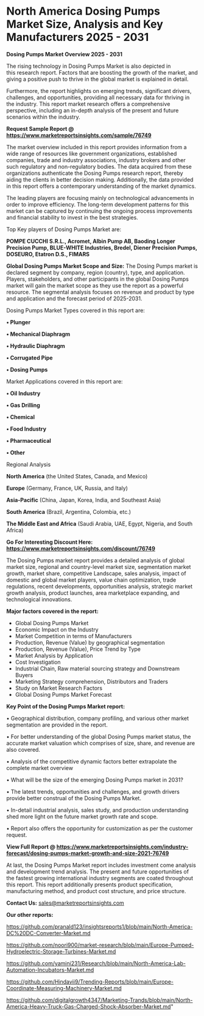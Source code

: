 # North America Dosing Pumps Market Size, Analysis and Key Manufacturers 2025 - 2031

<Strong> Dosing Pumps Market Overview 2025 - 2031</strong>

The rising technology in Dosing Pumps Market is also depicted in this research report. Factors that are boosting the growth of the market, and giving a positive push to thrive in the global market is explained in detail.

Furthermore, the report highlights on emerging trends, significant drivers, challenges, and opportunities, providing all necessary data for thriving in the industry. This report market research offers a comprehensive perspective, including an in-depth analysis of the present and future scenarios within the industry.

<strong>Request Sample Report @ <a href=https://www.marketreportsinsights.com/sample/76749>https://www.marketreportsinsights.com/sample/76749</a></strong>

The market overview included in this report provides information from a wide range of resources like government organizations, established companies, trade and industry associations, industry brokers and other such regulatory and non-regulatory bodies. The data acquired from these organizations authenticate the Dosing Pumps research report, thereby aiding the clients in better decision making. Additionally, the data provided in this report offers a contemporary understanding of the market dynamics.

The leading players are focusing mainly on technological advancements in order to improve efficiency. The long-term development patterns for this market can be captured by continuing the ongoing process improvements and financial stability to invest in the best strategies.

Top Key players of Dosing Pumps Market are:

<strong>POMPE CUCCHI S.R.L., Acromet, Albin Pump AB, Baoding Longer Precision Pump, BLUE-WHITE Industries, Bredel, Diener Precision Pumps, DOSEURO, Etatron D.S., FIMARS</strong>

<strong><b>Global Dosing Pumps Market Scope and Size:</b></strong>
The Dosing Pumps market is declared segment by company, region (country), type, and application. Players, stakeholders, and other participants in the global Dosing Pumps market will gain the market scope as they use the report as a powerful resource. The segmental analysis focuses on revenue and product by type and application and the forecast period of 2025-2031.

Dosing Pumps Market Types covered in this report are:

<strong>• Plunger

• Mechanical Diaphragm

• Hydraulic Diaphragm

• Corrugated Pipe

• Dosing Pumps</strong>

Market Applications covered in this report are:

<strong>• Oil Industry

• Gas Drilling

• Chemical

• Food Industry

• Pharmaceutical

• Other</strong> 

Regional Analysis

<strong>North America</strong> (the United States, Canada, and Mexico)

<strong>Europe</strong> (Germany, France, UK, Russia, and Italy)

<strong>Asia-Pacific</strong> (China, Japan, Korea, India, and Southeast Asia)

<strong>South America</strong> (Brazil, Argentina, Colombia, etc.)

<strong>The Middle East and Africa</strong> (Saudi Arabia, UAE, Egypt, Nigeria, and South Africa)

<strong>Go For Interesting Discount Here: <a href=https://www.marketreportsinsights.com/discount/76749>https://www.marketreportsinsights.com/discount/76749</a></strong>

The Dosing Pumps market report provides a detailed analysis of global market size, regional and country-level market size, segmentation market growth, market share, competitive Landscape, sales analysis, impact of domestic and global market players, value chain optimization, trade regulations, recent developments, opportunities analysis, strategic market growth analysis, product launches, area marketplace expanding, and technological innovations.

<strong><b>Major factors covered in the report:</b></strong>
<ul>
  <li>Global Dosing Pumps Market </li>
  <li>Economic Impact on the Industry</li>
  <li>Market Competition in terms of Manufacturers</li>
  <li>Production, Revenue (Value) by geographical segmentation</li>
  <li>Production, Revenue (Value), Price Trend by Type</li>
  <li>Market Analysis by Application</li>
  <li>Cost Investigation</li>
  <li>Industrial Chain, Raw material sourcing strategy and Downstream Buyers</li>
  <li>Marketing Strategy comprehension, Distributors and Traders</li>
  <li>Study on Market Research Factors</li>
  <li>Global Dosing Pumps Market Forecast</li>
</ul>

<strong><b>Key Point of the Dosing Pumps Market report:</b></strong>

• Geographical distribution, company profiling, and various other market segmentation are provided in the report.

• For better understanding of the global Dosing Pumps market status, the accurate market valuation which comprises of size, share, and revenue are also covered.

• Analysis of the competitive dynamic factors better extrapolate the complete market overview

• What will be the size of the emerging Dosing Pumps market in 2031?

• The latest trends, opportunities and challenges, and growth drivers provide better construal of the Dosing Pumps Market.

• In-detail industrial analysis, sales study, and production understanding shed more light on the future market growth rate and scope.

• Report also offers the opportunity for customization as per the customer request.

<strong><b>View Full Report @ <a href=https://www.marketreportsinsights.com/industry-forecast/dosing-pumps-market-growth-and-size-2021-76749>https://www.marketreportsinsights.com/industry-forecast/dosing-pumps-market-growth-and-size-2021-76749</a></b></strong>


At last, the Dosing Pumps Market report includes investment come analysis and development trend analysis. The present and future opportunities of the fastest growing international industry segments are coated throughout this report. This report additionally presents product specification, manufacturing method, and product cost structure, and price structure.

<strong>Contact Us:</strong>
sales@marketreportsinsights.com

<strong>Our other reports:</strong>

<a href=https://github.com/pranald123/insightsreports1/blob/main/North-America-DC%20DC-Converter-Market.md>https://github.com/pranald123/insightsreports1/blob/main/North-America-DC%20DC-Converter-Market.md</a>

<a href=https://github.com/noori900/market-research/blob/main/Europe-Pumped-Hydroelectric-Storage-Turbines-Market.md>https://github.com/noori900/market-research/blob/main/Europe-Pumped-Hydroelectric-Storage-Turbines-Market.md</a>

<a href=https://github.com/yamini231/Research/blob/main/North-America-Lab-Automation-Incubators-Market.md>https://github.com/yamini231/Research/blob/main/North-America-Lab-Automation-Incubators-Market.md</a>

<a href=https://github.com/Hindavii9/Trending-Reports/blob/main/Europe-Coordinate-Measuring-Machinery-Market.md>https://github.com/Hindavii9/Trending-Reports/blob/main/Europe-Coordinate-Measuring-Machinery-Market.md</a>

<a href=https://github.com/digitalgrowth4347/Marketing-Trands/blob/main/North-America-Heavy-Truck-Gas-Charged-Shock-Absorber-Market.md>https://github.com/digitalgrowth4347/Marketing-Trands/blob/main/North-America-Heavy-Truck-Gas-Charged-Shock-Absorber-Market.md</a>"
